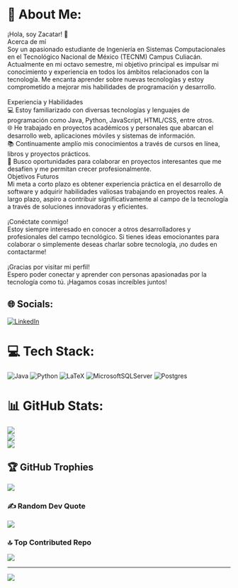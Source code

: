 # 💫 About Me:
¡Hola, soy Zacatar! 👋<br>Acerca de mí<br>Soy un apasionado estudiante de Ingeniería en Sistemas Computacionales en el Tecnológico Nacional de México (TECNM) Campus Culiacán. Actualmente en mi octavo semestre, mi objetivo principal es impulsar mi conocimiento y experiencia en todos los ámbitos relacionados con la tecnología. Me encanta aprender sobre nuevas tecnologías y estoy comprometido a mejorar mis habilidades de programación y desarrollo.<br><br>Experiencia y Habilidades<br>💻 Estoy familiarizado con diversas tecnologías y lenguajes de programación como Java, Python, JavaScript, HTML/CSS, entre otros.<br>🌐 He trabajado en proyectos académicos y personales que abarcan el desarrollo web, aplicaciones móviles y sistemas de información.<br>📚 Continuamente amplío mis conocimientos a través de cursos en línea, libros y proyectos prácticos.<br>🚀 Busco oportunidades para colaborar en proyectos interesantes que me desafíen y me permitan crecer profesionalmente.<br>Objetivos Futuros<br>Mi meta a corto plazo es obtener experiencia práctica en el desarrollo de software y adquirir habilidades valiosas trabajando en proyectos reales. A largo plazo, aspiro a contribuir significativamente al campo de la tecnología a través de soluciones innovadoras y eficientes.<br><br>¡Conéctate conmigo!<br>Estoy siempre interesado en conocer a otros desarrolladores y profesionales del campo tecnológico. Si tienes ideas emocionantes para colaborar o simplemente deseas charlar sobre tecnología, ¡no dudes en contactarme!<br><br>¡Gracias por visitar mi perfil!<br>Espero poder conectar y aprender con personas apasionadas por la tecnología como tú. ¡Hagamos cosas increíbles juntos!


## 🌐 Socials:
[![LinkedIn](https://img.shields.io/badge/LinkedIn-%230077B5.svg?logo=linkedin&logoColor=white)](https://linkedin.com/in/https://www.linkedin.com/in/pablo-daniel-ponce-lopez-28a558285/) 

# 💻 Tech Stack:
![Java](https://img.shields.io/badge/java-%23ED8B00.svg?style=for-the-badge&logo=openjdk&logoColor=white) ![Python](https://img.shields.io/badge/python-3670A0?style=for-the-badge&logo=python&logoColor=ffdd54) ![LaTeX](https://img.shields.io/badge/latex-%23008080.svg?style=for-the-badge&logo=latex&logoColor=white) ![MicrosoftSQLServer](https://img.shields.io/badge/Microsoft%20SQL%20Server-CC2927?style=for-the-badge&logo=microsoft%20sql%20server&logoColor=white) ![Postgres](https://img.shields.io/badge/postgres-%23316192.svg?style=for-the-badge&logo=postgresql&logoColor=white)
# 📊 GitHub Stats:
![](https://github-readme-stats.vercel.app/api?username=Zacatar&theme=radical&hide_border=false&include_all_commits=false&count_private=false)<br/>
![](https://github-readme-streak-stats.herokuapp.com/?user=Zacatar&theme=radical&hide_border=false)<br/>
![](https://github-readme-stats.vercel.app/api/top-langs/?username=Zacatar&theme=radical&hide_border=false&include_all_commits=false&count_private=false&layout=compact)

## 🏆 GitHub Trophies
![](https://github-profile-trophy.vercel.app/?username=Zacatar&theme=radical&no-frame=false&no-bg=true&margin-w=4)

### ✍️ Random Dev Quote
![](https://quotes-github-readme.vercel.app/api?type=horizontal&theme=radical)

### 🔝 Top Contributed Repo
![](https://github-contributor-stats.vercel.app/api?username=Zacatar&limit=5&theme=monokai&combine_all_yearly_contributions=true)

---
[![](https://visitcount.itsvg.in/api?id=Zacatar&icon=2&color=0)](https://visitcount.itsvg.in)

<!-- Proudly created with GPRM ( https://gprm.itsvg.in ) -->
